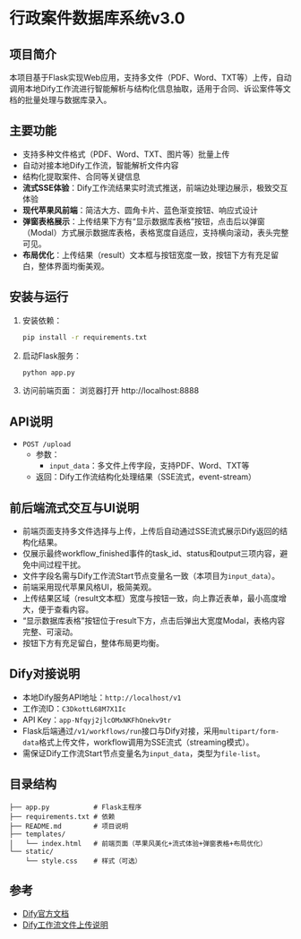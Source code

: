# 行政案件数据库系统v3.0

## 项目简介
本项目基于Flask实现Web应用，支持多文件（PDF、Word、TXT等）上传，自动调用本地Dify工作流进行智能解析与结构化信息抽取，适用于合同、诉讼案件等文档的批量处理与数据库录入。

## 主要功能
- 支持多种文件格式（PDF、Word、TXT、图片等）批量上传
- 自动对接本地Dify工作流，智能解析文件内容
- 结构化提取案件、合同等关键信息
- **流式SSE体验**：Dify工作流结果实时流式推送，前端边处理边展示，极致交互体验
- **现代苹果风前端**：简洁大方、圆角卡片、蓝色渐变按钮、响应式设计
- **弹窗表格展示**：上传结果下方有“显示数据库表格”按钮，点击后以弹窗（Modal）方式展示数据库表格，表格宽度自适应，支持横向滚动，表头完整可见。
- **布局优化**：上传结果（result）文本框与按钮宽度一致，按钮下方有充足留白，整体界面均衡美观。

## 安装与运行
1. 安装依赖：
   ```bash
   pip install -r requirements.txt
   ```
2. 启动Flask服务：
   ```bash
   python app.py
   ```
3. 访问前端页面：
   浏览器打开 http://localhost:8888

## API说明
- `POST /upload`
  - 参数：
    - `input_data`：多文件上传字段，支持PDF、Word、TXT等
  - 返回：Dify工作流结构化处理结果（SSE流式，event-stream）

## 前后端流式交互与UI说明
- 前端页面支持多文件选择与上传，上传后自动通过SSE流式展示Dify返回的结构化结果。
- 仅展示最终workflow_finished事件的task_id、status和output三项内容，避免中间过程干扰。
- 文件字段名需与Dify工作流Start节点变量名一致（本项目为`input_data`）。
- 前端采用现代苹果风格UI，极简美观。
- 上传结果区域（result文本框）宽度与按钮一致，向上靠近表单，最小高度增大，便于查看内容。
- “显示数据库表格”按钮位于result下方，点击后弹出大宽度Modal，表格内容完整、可滚动。
- 按钮下方有充足留白，整体布局更均衡。

## Dify对接说明
- 本地Dify服务API地址：`http://localhost/v1`
- 工作流ID：`C3DkottL68M7X1Ic`
- API Key：`app-Nfqyj2jlcOMxNKFhOnekv9tr`
- Flask后端通过`/v1/workflows/run`接口与Dify对接，采用`multipart/form-data`格式上传文件，workflow调用为SSE流式（streaming模式）。
- 需保证Dify工作流Start节点变量名为`input_data`，类型为`file-list`。

## 目录结构
```
├── app.py           # Flask主程序
├── requirements.txt # 依赖
├── README.md        # 项目说明
├── templates/
│   └── index.html   # 前端页面（苹果风美化+流式体验+弹窗表格+布局优化）
└── static/
    └── style.css    # 样式（可选）
```

## 参考
- [Dify官方文档](https://docs.dify.ai/)
- [Dify工作流文件上传说明](https://docs.dify.ai/guides/workflow/file-upload) 